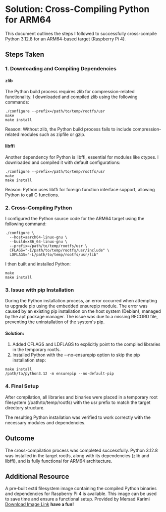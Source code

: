 # Solution: Cross-Compiling Python for ARM64

This document outlines the steps I followed to successfully cross-compile Python 3.12.8 for an ARM64-based target (Raspberry Pi 4).


## Steps Taken

### 1. Downloading and Compiling Dependencies

#### zlib
The Python build process requires zlib for compression-related functionality. I downloaded and compiled zlib using the following commands:
```
./configure --prefix=/path/to/temp/rootfs/usr  
make  
make install  
```
Reason: Without zlib, the Python build process fails to include compression-related modules such as zipfile or gzip.

#### libffi
Another dependency for Python is libffi, essential for modules like ctypes. I downloaded and compiled it with default configurations:
```
./configure --prefix=/path/to/temp/rootfs/usr  
make  
make install  
```
Reason: Python uses libffi for foreign function interface support, allowing Python to call C functions.



### 2. Cross-Compiling Python

I configured the Python source code for the ARM64 target using the following command:
```
./configure \
  --host=aarch64-linux-gnu \
  --build=x86_64-linux-gnu \
  --prefix=/path/to/temp/rootfs/usr \
  CFLAGS="-I/path/to/temp/rootfs/usr/include" \
  LDFLAGS="-L/path/to/temp/rootfs/usr/lib"
```
I then built and installed Python:

```
make  
make install  
```


### 3. Issue with pip Installation
During the Python installation process, an error occurred when attempting to upgrade pip using the embedded ensurepip module. The error was caused by an existing pip installation on the host system (Debian), managed by the apt package manager. The issue was due to a missing RECORD file, preventing the uninstallation of the system's pip.

#### Solution:
1. Added CFLAGS and LDFLAGS to explicitly point to the compiled libraries in the temporary rootfs.
2. Installed Python with the --no-ensurepip option to skip the pip installation step:
```
make install  
/path/to/python3.12 -m ensurepip --no-default-pip  
```


### 4. Final Setup

After compilation, all libraries and binaries were placed in a temporary root filesystem (/path/to/temp/rootfs) with the usr prefix to match the target directory structure.

The resulting Python installation was verified to work correctly with the necessary modules and dependencies.



## Outcome

The cross-compilation process was completed successfully. Python 3.12.8 was installed in the target rootfs, along with its dependencies (zlib and libffi), and is fully functional for ARM64 architecture.



## Additional Resource

A pre-built ext4 filesystem image containing the compiled Python binaries and dependencies for Raspberry Pi 4 is available. This image can be used to save time and ensure a functional setup.
Provided by Mersad Karimi
[Download Image Link](https://mega.nz/file/Jy8WDJDQ#6PaSjU4r1qIyTmmYovXNCBqRpwjfG9cNF7jx9Y_Bnvc)
**have a fun!**
